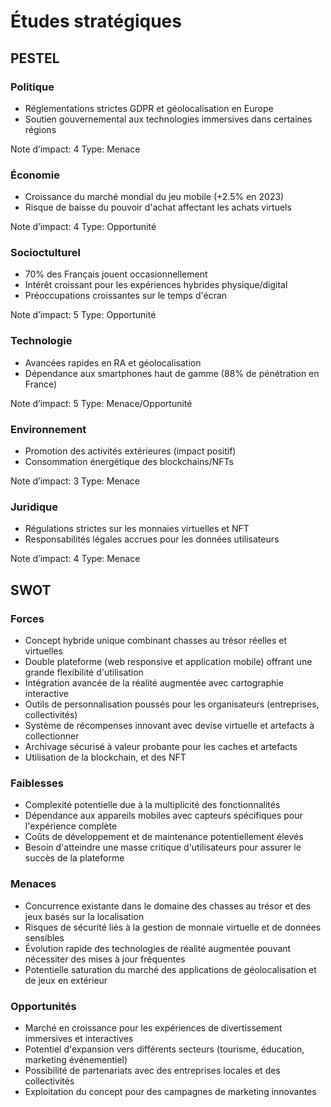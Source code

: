 # Études stratégiques

## PESTEL

### Politique

- Réglementations strictes GDPR et géolocalisation en Europe
- Soutien gouvernemental aux technologies immersives dans certaines régions

Note d’impact: 4
Type: Menace

### Économie

- Croissance du marché mondial du jeu mobile (+2.5% en 2023)
- Risque de baisse du pouvoir d'achat affectant les achats virtuels

Note d’impact: 4
Type: Opportunité

### Socioctulturel

- 70% des Français jouent occasionnellement
- Intérêt croissant pour les expériences hybrides physique/digital
- Préoccupations croissantes sur le temps d'écran

Note d’impact: 5
Type: Opportunité

### Technologie

- Avancées rapides en RA et géolocalisation
- Dépendance aux smartphones haut de gamme (88% de pénétration en France)

Note d’impact: 5
Type: Menace/Opportunité

### Environnement

- Promotion des activités extérieures (impact positif)
- Consommation énergétique des blockchains/NFTs

Note d’impact: 3
Type: Menace

### Juridique

- Régulations strictes sur les monnaies virtuelles et NFT
- Responsabilités légales accrues pour les données utilisateurs

Note d’impact: 4
Type: Menace

## SWOT

### Forces

- Concept hybride unique combinant chasses au trésor réelles et virtuelles
- Double plateforme (web responsive et application mobile) offrant une grande flexibilité d'utilisation
- Intégration avancée de la réalité augmentée avec cartographie interactive
- Outils de personnalisation poussés pour les organisateurs (entreprises, collectivités)
- Système de récompenses innovant avec devise virtuelle et artefacts à collectionner
- Archivage sécurisé à valeur probante pour les caches et artefacts
- Utilisation de la blockchain, et des NFT

### Faiblesses

- Complexité potentielle due à la multiplicité des fonctionnalités
- Dépendance aux appareils mobiles avec capteurs spécifiques pour l'expérience complète
- Coûts de développement et de maintenance potentiellement élevés
- Besoin d'atteindre une masse critique d'utilisateurs pour assurer le succès de la plateforme

### Menaces

- Concurrence existante dans le domaine des chasses au trésor et des jeux basés sur la localisation
- Risques de sécurité liés à la gestion de monnaie virtuelle et de données sensibles
- Évolution rapide des technologies de réalité augmentée pouvant nécessiter des mises à jour fréquentes
- Potentielle saturation du marché des applications de géolocalisation et de jeux en extérieur

### Opportunités

- Marché en croissance pour les expériences de divertissement immersives et interactives
- Potentiel d'expansion vers différents secteurs (tourisme, éducation, marketing événementiel)
- Possibilité de partenariats avec des entreprises locales et des collectivités
- Exploitation du concept pour des campagnes de marketing innovantes
